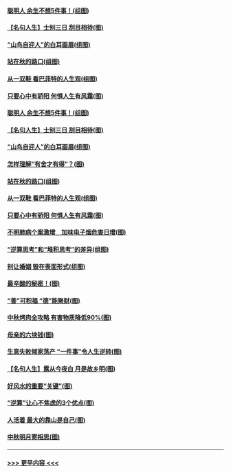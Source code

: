 #### [聪明人 余生不想5件事！(组图)](../pages/p8/907364.md?t=09152111) 
#### [【名句人生】士别三日 刮目相待(图)](../pages/p8/906988.md?t=09152111) 
#### [“山鸟自迎人”的白耳画眉(组图)](../pages/p8/907332.md?t=09152111) 
#### [站在秋的路口(组图)](../pages/p8/906914.md?t=09152111) 
#### [从一双鞋 看巴菲特的人生观(组图)](../pages/p8/907311.md?t=09152111) 
#### [只要心中有骄阳 何惧人生有风霜(图)](../pages/p8/907320.md?t=09152111) 
#### [聪明人 余生不想5件事！(组图)](../pages/p8/907364.md?t=09152111) 
#### [【名句人生】士别三日 刮目相待(图)](../pages/p8/906988.md?t=09152111) 
#### [“山鸟自迎人”的白耳画眉(组图)](../pages/p8/907332.md?t=09152111) 
#### [怎样理解“有舍才有得”？(图)](../pages/p8/906872.md?t=09152111) 
#### [站在秋的路口(组图)](../pages/p8/906914.md?t=09152111) 
#### [从一双鞋 看巴菲特的人生观(组图)](../pages/p8/907311.md?t=09152111) 
#### [只要心中有骄阳 何惧人生有风霜(图)](../pages/p8/907320.md?t=09152111) 
#### [不明肺病个案激增　加味电子烟危害日增(图)](../pages/p8/907307.md?t=09152111) 
#### [“逆算思考”和“堆积思考”的差异(组图)](../pages/p8/907229.md?t=09152111) 
#### [别让婚姻 毁在表面形式(组图)](../pages/p8/907118.md?t=09152111) 
#### [最辛酸的秘密！(图)](../pages/p8/906327.md?t=09152111) 
#### [“善”可积福 “德”能聚财(图)](../pages/p8/906906.md?t=09152111) 
#### [中秋烤肉全攻略 有害物质降低90%(图)](../pages/p8/907227.md?t=09152111) 
#### [母亲的六块钱(图)](../pages/p8/907107.md?t=09152111) 
#### [生意失败倾家荡产 “一件事”令人生逆转(图)](../pages/p8/907101.md?t=09152111) 
#### [【名句人生】露从今夜白 月是故乡明(图)](../pages/p8/906558.md?t=09152111) 
#### [好风水的重要“关键”(图)](../pages/p8/907087.md?t=09152111) 
#### [“逆算”让心不焦虑的3个优点(图)](../pages/p8/907070.md?t=09152111) 
#### [人活着 最大的靠山是自己(图)](../pages/p8/906329.md?t=09152111) 
#### [中秋明月寄相思(图)](../pages/p8/906932.md?t=09152111) 

----
#### [ >>> 更早内容 <<< ](../indexes/p8-earlier.md)
